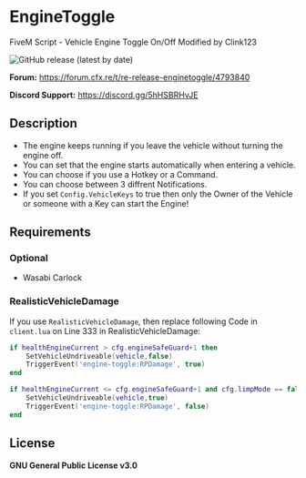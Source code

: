 # EngineToggle
FiveM Script - Vehicle Engine Toggle On/Off Modified by Clink123

![GitHub release (latest by date)](https://img.shields.io/github/v/release/Musiker15/engine-toggle?color=gree&label=Update)

**Forum:** https://forum.cfx.re/t/re-release-enginetoggle/4793840

**Discord Support:** https://discord.gg/5hHSBRHvJE

## Description
* The engine keeps running if you leave the vehicle without turning the engine off.
* You can set that the engine starts automatically when entering a vehicle.
* You can choose if you use a Hotkey or a Command.
* You can choose between 3 diffrent Notifications.
* If you set `Config.VehicleKeys` to true then only the Owner of the Vehicle or someone with a Key can start the Engine!

## Requirements
### Optional
* Wasabi Carlock

### RealisticVehicleDamage
If you use `RealisticVehicleDamage`, then replace following Code in `client.lua` on Line 333 in RealisticVehicleDamage:
```lua
if healthEngineCurrent > cfg.engineSafeGuard+1 then
    SetVehicleUndriveable(vehicle,false)
    TriggerEvent('engine-toggle:RPDamage', true)
end

if healthEngineCurrent <= cfg.engineSafeGuard+1 and cfg.limpMode == false then
    SetVehicleUndriveable(vehicle,true)
    TriggerEvent('engine-toggle:RPDamage', false)
end
```

## License
**GNU General Public License v3.0**
